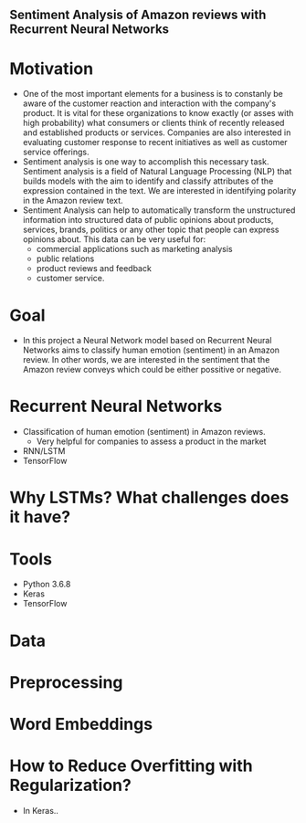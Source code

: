 
## Sentiment Analysis of Amazon reviews with Recurrent Neural Networks
# Motivation
- One of the most important elements for a business is to constanly be aware of the customer reaction and interaction with the company's product. It is vital for these organizations to know exactly (or asses with high probability) what consumers or clients think of recently released and established products or services. Companies are also interested in evaluating customer response to recent initiatives as well as customer service offerings.
- Sentiment analysis is one way to accomplish this necessary task. Sentiment analysis is a field of Natural Language Processing (NLP) that builds models with the aim to identify and classify attributes of the expression contained in the text. We are interested in identifying polarity in the Amazon review text.
- Sentiment Analysis can help to automatically transform the unstructured information into structured data of public opinions about products, services, brands, politics or any other topic that people can express opinions about. This data can be very useful for:
    - commercial applications such as marketing analysis
    - public relations
    - product reviews and feedback
    - customer service.

# Goal
- In this project a Neural Network model based on Recurrent Neural Networks aims to classify human emotion (sentiment) in an Amazon review. In other words, we are interested in the sentiment that the Amazon review conveys which could be either possitive or negative.

# Recurrent Neural Networks 
- Classification of human emotion (sentiment) in Amazon reviews. 
  - Very helpful for companies to assess a product in the market
- RNN/LSTM 
- TensorFlow

# Why LSTMs? What challenges does it have? 


# Tools
  - Python 3.6.8
  - Keras
  - TensorFlow 


# Data

# Preprocessing

# Word Embeddings

# How to Reduce Overfitting with Regularization?
- In Keras..

